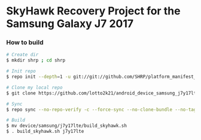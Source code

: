 # SkyHawk Recovery Project for the Samsung Galaxy J7 2017

### How to build ###

```bash
# Create dir
$ mkdir shrp ; cd shrp

# Init repo
$ repo init --depth=1 -u git://git://github.com/SHRP/platform_manifest_twrp_omni.git -b v3_9.0

# Clone my local repo
$ git clone https://github.com/lotto2k21/android_device_samsung_j7y17lte.git -b skyhawk device/samsung/j7y17lte

# Sync
$ repo sync --no-repo-verify -c --force-sync --no-clone-bundle --no-tags --optimized-fetch --prune -j8

# Build
$ mv device/samsung/j7y17lte/build_skyhawk.sh
$ . build_skyhawk.sh j7y17lte
```
